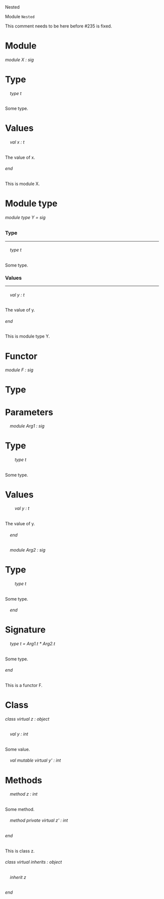 Nested

Module  `` Nested `` 

This comment needs to be here before #235 is fixed.

# Module

###### module X : sig


# Type

######     type t

Some type.

# Values

######     val x : t

The value of x.

###### end

This is module X.

# Module type

###### module type Y = sig


### Type
---

######     type t

Some type.

### Values
---

######     val y : t

The value of y.

###### end

This is module type Y.

# Functor

###### module F : sig


# Type


# Parameters

######     module Arg1 : sig


# Type

######         type t

Some type.

# Values

######         val y : t

The value of y.

######     end

######     module Arg2 : sig


# Type

######         type t

Some type.

######     end


# Signature

######     type t = Arg1.t * Arg2.t

Some type.

###### end

This is a functor F.

# Class

###### class virtual  z : object

######     val y : int

Some value.
######     val mutable virtual y' : int


# Methods

######     method z : int

Some method.
######     method private virtual z' : int


###### end

This is class z.
###### class virtual  inherits : object

######     inherit z


###### end

